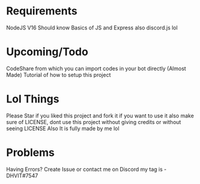 # Requirements
NodeJS V16 
Should know Basics of JS and Express also discord.js lol
# Upcoming/Todo
CodeShare from which you can import codes in your bot directly (Almost Made)
Tutorial of how to setup this project
# Lol Things
Please Star if you liked this project and fork it if you want to use it also make sure of LICENSE, dont use this project without giving credits or without seeing LICENSE 
Also It is fully made by me lol
# Problems 
Having Errors? Create Issue or contact me on Discord my tag is - DHVIT#7547
